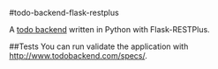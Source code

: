 #todo-backend-flask-restplus

A [todo backend](http://todobackend.com) written in Python with Flask-RESTPlus.

##Tests
You can run validate the application with http://www.todobackend.com/specs/.
